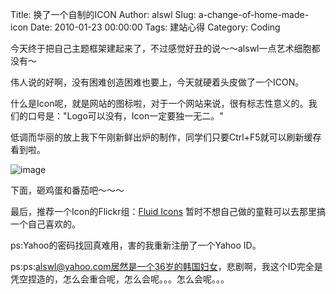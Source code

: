 Title: 换了一个自制的ICON
Author: alswl
Slug: a-change-of-home-made-icon
Date: 2010-01-23 00:00:00
Tags: 建站心得
Category: Coding

今天终于把自己主题框架建起来了，不过感觉好丑的说～～alswl一点艺术细胞都没有～

伟人说的好啊，没有困难创造困难也要上，今天就硬着头皮做了一个ICON。

什么是Icon呢，就是网站的图标啦，对于一个网站来说，很有标志性意义的。我们的口号是："Logo可以没有，Icon一定要独一无二。"

低调而华丽的放上我下午刚新鲜出炉的制作，同学们只要Ctrl+F5就可以刷新缓存看到啦。

![image](https://ohsolnxaa.qnssl.com/upload_dropbox/201001/D.png)

下面，砸鸡蛋和番茄吧～～～

最后，推荐一个Icon的Flickr组：[Fluid Icons](http://www.flickr.com/groups/fluid_icons/)
暂时不想自己做的童鞋可以去那里搞一个自己喜欢的。

ps:Yahoo的密码找回真难用，害的我重新注册了一个Yahoo ID。

ps:ps:alswl@yahoo.com居然是一个36岁的韩国妇女，悲剧啊，我这个ID完全是凭空捏造的，怎么会重合呢，怎么会呢。。。怎么会呢。。。

